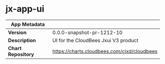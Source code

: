 # jx-app-ui

|App Metadata||
|---|---|
| **Version** | 0.0.0-snapshot-pr-1212-10 |
| **Description** | UI for the CloudBees Jxui V3 product |
| **Chart Repository** | https://charts.cloudbees.com/cjxd/cloudbees |
